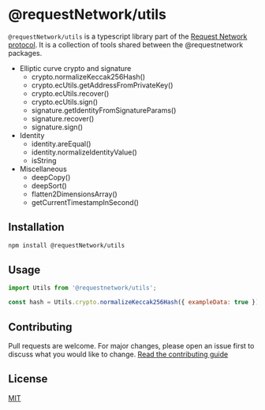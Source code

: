 # @requestNetwork/utils

`@requestNetwork/utils` is a typescript library part of the [Request Network protocol](https://github.com/RequestNetwork/requestNetwork).
It is a collection of tools shared between the @requestnetwork packages.

- Elliptic curve crypto and signature
  - crypto.normalizeKeccak256Hash()
  - crypto.ecUtils.getAddressFromPrivateKey()
  - crypto.ecUtils.recover()
  - crypto.ecUtils.sign()
  - signature.getIdentityFromSignatureParams()
  - signature.recover()
  - signature.sign()
- Identity
  - identity.areEqual()
  - identity.normalizeIdentityValue()
  - isString
- Miscellaneous
  - deepCopy()
  - deepSort()
  - flatten2DimensionsArray()
  - getCurrentTimestampInSecond()

## Installation

```bash
npm install @requestNetwork/utils
```

## Usage

```javascript
import Utils from '@requestnetwork/utils';

const hash = Utils.crypto.normalizeKeccak256Hash({ exampleData: true });
```

## Contributing

Pull requests are welcome. For major changes, please open an issue first to discuss what you would like to change.
[Read the contributing guide](https://github.com/RequestNetwork/requestNetwork/blob/master/CONTRIBUTING.md)

## License

[MIT](https://github.com/RequestNetwork/requestNetwork/blob/develop-v2/LICENSE)
